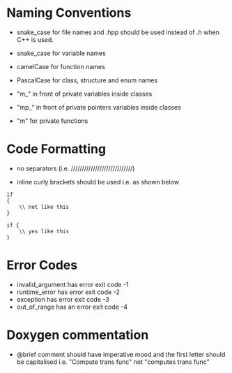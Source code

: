 # Naming Conventions
- snake_case for file names and .hpp should be used instead of .h when C++ is used.
- snake_case for variable names
- camelCase for function names
- PascalCase for class, structure and enum names

- "m_" in front of private variables inside classes
-  "mp_" in front of private pointers variables inside classes
- "m" for private functions

# Code Formatting
- no separators (i.e. ////////////////////////////)

- inline curly brackets should be used i.e. as shown below
```
if
{
	\\ not like this
}
```
```
if {
	\\ yes like this
}
```
# Error Codes
- invalid_argument has error exit code -1
- runtime_error has error exit code -2
- exception has error exit code -3
- out_of_range has an error exit code -4

# Doxygen commentation
- @brief comment should have imperative mood and the first letter should be capitalised i.e. "Compute trans func" not "computes trans func" 